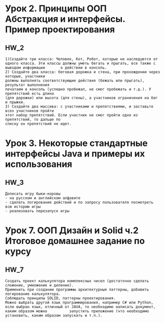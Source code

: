 # Урок 2. Принципы ООП Абстракция и интерфейсы. Пример проектирования
## HW_2
    1)Создайте три класса: Человек, Кот, Робот, которые не наследуются от одного класса. Эти классы должны уметь бегать и прыгать, все также с выводом информации       о действии в консоль.
    2) Создайте два класса: беговая дорожка и стена, при прохождении через которые, участники
    должны выполнять соответствующие действия (бежать или прыгать), результат выполнения
    печатаем в консоль (успешно пробежал, не смог пробежать и т.д.). У препятствий есть длина
    (для дорожки) или высота (для стены), а участников ограничения на бег и прыжки.
    3) Создайте два массива: с участниками и препятствиями, и заставьте всех участников пройти
    этот набор препятствий. Если участник не смог пройти одно из препятствий, то дальше по
    списку он препятствий не идет.
    
# Урок 3. Некоторые стандартные интерфейсы Java и примеры их использования
## HW_3
    Дописать игру быки-коровы
    - на русском и английском алфавите
    - сделать логирование действий и по запросу пользователя посмотреть всю историю игры
    - реализовать перезапуск игры

# Урок 7. ООП Дизайн и Solid ч.2 Итоговое домашнее задание по курсу
## HW_7
    Создать проект калькулятора комплексных чисел (достаточно сделать сложение, умножение и деление).
    Применить при создании программы архитектурные паттерны, добавить логирование калькулятора.
    Соблюдать принципы SOLID, паттерны проектирования.
    Можно выбрать другой язык программирования, например C# или Python, если выбран язык, отличный от JAVA, то необходимо написать документ, каким образом можно          запустить приложение (что необходимо установить, каким образом запускать и т.п.).

